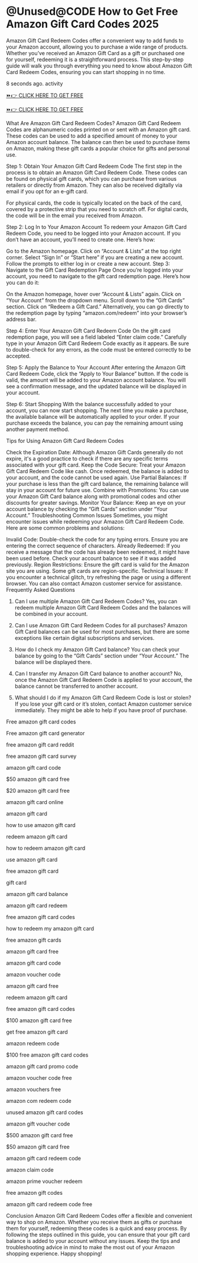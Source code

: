 # @Unused@CODE How to Get Free Amazon Gift Card Codes 2025
Amazon Gift Card Redeem Codes offer a convenient way to add funds to your Amazon account, allowing you to purchase a wide range of products. Whether you’ve received an Amazon Gift Card as a gift or purchased one for yourself, redeeming it is a straightforward process. This step-by-step guide will walk you through everything you need to know about Amazon Gift Card Redeem Codes, ensuring you can start shopping in no time.



8 seconds ago. activity

[⏩👉 CLICK HERE TO GET FREE ](https://shorter.me/nVzTR)

[⏩👉 CLICK HERE TO GET FREE ](https://shorter.me/nVzTR)




What Are Amazon Gift Card Redeem Codes?
Amazon Gift Card Redeem Codes are alphanumeric codes printed on or sent with an Amazon gift card. These codes can be used to add a specified amount of money to your Amazon account balance. The balance can then be used to purchase items on Amazon, making these gift cards a popular choice for gifts and personal use.

Step 1: Obtain Your Amazon Gift Card Redeem Code
The first step in the process is to obtain an Amazon Gift Card Redeem Code. These codes can be found on physical gift cards, which you can purchase from various retailers or directly from Amazon. They can also be received digitally via email if you opt for an e-gift card.

For physical cards, the code is typically located on the back of the card, covered by a protective strip that you need to scratch off. For digital cards, the code will be in the email you received from Amazon.

Step 2: Log In to Your Amazon Account
To redeem your Amazon Gift Card Redeem Code, you need to be logged into your Amazon account. If you don’t have an account, you’ll need to create one. Here’s how:


Go to the Amazon homepage.
Click on “Account & Lists” at the top right corner.
Select “Sign In” or “Start here” if you are creating a new account.
Follow the prompts to either log in or create a new account.
Step 3: Navigate to the Gift Card Redemption Page
Once you’re logged into your account, you need to navigate to the gift card redemption page. Here’s how you can do it:


On the Amazon homepage, hover over “Account & Lists” again.
Click on “Your Account” from the dropdown menu.
Scroll down to the “Gift Cards” section.
Click on “Redeem a Gift Card.”
Alternatively, you can go directly to the redemption page by typing “amazon.com/redeem” into your browser’s address bar.

Step 4: Enter Your Amazon Gift Card Redeem Code
On the gift card redemption page, you will see a field labeled “Enter claim code.” Carefully type in your Amazon Gift Card Redeem Code exactly as it appears. Be sure to double-check for any errors, as the code must be entered correctly to be accepted.

Step 5: Apply the Balance to Your Account
After entering the Amazon Gift Card Redeem Code, click the “Apply to Your Balance” button. If the code is valid, the amount will be added to your Amazon account balance. You will see a confirmation message, and the updated balance will be displayed in your account.

Step 6: Start Shopping
With the balance successfully added to your account, you can now start shopping. The next time you make a purchase, the available balance will be automatically applied to your order. If your purchase exceeds the balance, you can pay the remaining amount using another payment method.

Tips for Using Amazon Gift Card Redeem Codes

Check the Expiration Date: Although Amazon Gift Cards generally do not expire, it's a good practice to check if there are any specific terms associated with your gift card.
Keep the Code Secure: Treat your Amazon Gift Card Redeem Code like cash. Once redeemed, the balance is added to your account, and the code cannot be used again.
Use Partial Balances: If your purchase is less than the gift card balance, the remaining balance will stay in your account for future use.
Combine with Promotions: You can use your Amazon Gift Card balance along with promotional codes and other discounts for greater savings.
Monitor Your Balance: Keep an eye on your account balance by checking the “Gift Cards” section under “Your Account.”
Troubleshooting Common Issues
Sometimes, you might encounter issues while redeeming your Amazon Gift Card Redeem Code. Here are some common problems and solutions:


Invalid Code: Double-check the code for any typing errors. Ensure you are entering the correct sequence of characters.
Already Redeemed: If you receive a message that the code has already been redeemed, it might have been used before. Check your account balance to see if it was added previously.
Region Restrictions: Ensure the gift card is valid for the Amazon site you are using. Some gift cards are region-specific.
Technical Issues: If you encounter a technical glitch, try refreshing the page or using a different browser. You can also contact Amazon customer service for assistance.
Frequently Asked Questions
1. Can I use multiple Amazon Gift Card Redeem Codes? Yes, you can redeem multiple Amazon Gift Card Redeem Codes and the balances will be combined in your account.

2. Can I use Amazon Gift Card Redeem Codes for all purchases? Amazon Gift Card balances can be used for most purchases, but there are some exceptions like certain digital subscriptions and services.

3. How do I check my Amazon Gift Card balance? You can check your balance by going to the “Gift Cards” section under “Your Account.” The balance will be displayed there.

4. Can I transfer my Amazon Gift Card balance to another account? No, once the Amazon Gift Card Redeem Code is applied to your account, the balance cannot be transferred to another account.

5. What should I do if my Amazon Gift Card Redeem Code is lost or stolen? If you lose your gift card or it’s stolen, contact Amazon customer service immediately. They might be able to help if you have proof of purchase.



Free amazon gift card codes

Free amazon gift card generator

free amazon gift card reddit

free amazon gift card survey

amazon gift card code

$50 amazon gift card free

$20 amazon gift card free

amazon gift card online

amazon gift card

how to use amazon gift card

redeem amazon gift card

how to redeem amazon gift card

use amazon gift card

free amazon gift card

gift card

amazon gift card balance

amazon gift card redeem

free amazon gift card codes

how to redeem my amazon gift card

free amazon gift cards

amazon gift card free

amazon gift card code

amazon voucher code

amazon gift card free

redeem amazon gift card

free amazon gift card codes

$100 amazon gift card free

get free amazon gift card

amazon redeem code

$100 free amazon gift card codes

amazon gift card promo code

amazon voucher code free

amazon vouchers free

amazon com redeem code

unused amazon gift card codes

amazon gift voucher code

$500 amazon gift card free

$50 amazon gift card free

amazon gift card redeem code

amazon claim code

amazon prime voucher redeem

free amazon gift codes

amazon gift card redeem code free



Conclusion
Amazon Gift Card Redeem Codes offer a flexible and convenient way to shop on Amazon. Whether you receive them as gifts or purchase them for yourself, redeeming these codes is a quick and easy process. By following the steps outlined in this guide, you can ensure that your gift card balance is added to your account without any issues. Keep the tips and troubleshooting advice in mind to make the most out of your Amazon shopping experience. Happy shopping!

